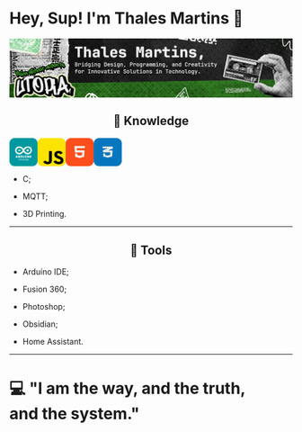 # Hey, Sup! I'm Thales Martins 👋
<p align="center">
     <img src="assets/banner.png"
          alt="HomePage Banner"
          style="display:block; margin-left: auto; margin-right: auto;" />
</p>

<h2 align="center">🤔 Knowledge</h2>

<div align="center">
  <div style="display: flex; align-items: flex-start;">
       <img src="https://github.com/thalesgmartins/icons/blob/main/png-prov/arduino-language.png" alt="Arduino Language" style="width: 50px;">
       <img src="https://raw.githubusercontent.com/thalesgmartins/icons/main/languages/java-script.svg" alt="Java Script" style="width: 50px;">
       <img src="https://raw.githubusercontent.com/thalesgmartins/icons/main/languages/html.svg" alt="HTML 5" style="width: 50px;">
       <img src="https://raw.githubusercontent.com/thalesgmartins/icons/main/languages/css.svg" alt="CSS 3" style="width: 50px;">
  </div>
</div>

- C;

- MQTT;

- 3D Printing.

---

<h2 align="center">🧰 Tools</h2>

- Arduíno IDE;

- Fusion 360;

- Photoshop;

- Obsidian;

- Home Assistant.

---

# 💻 "I am the way, and the truth, and the system."
